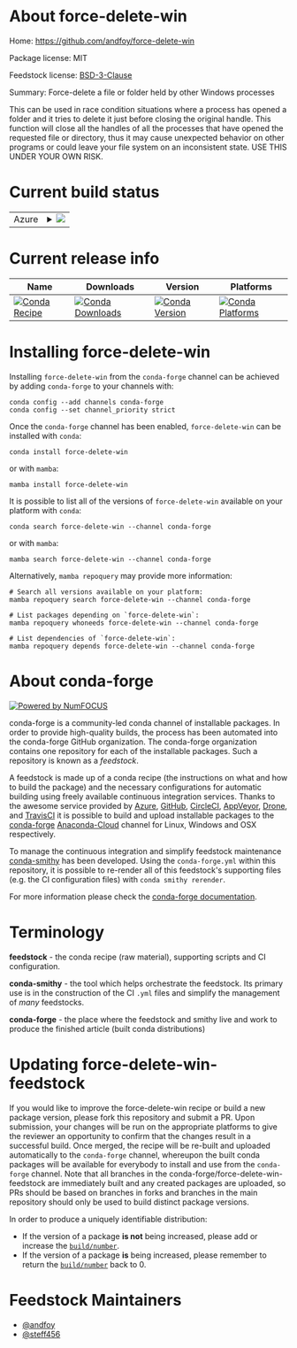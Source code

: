 About force-delete-win
======================

Home: https://github.com/andfoy/force-delete-win

Package license: MIT

Feedstock license: [BSD-3-Clause](https://github.com/conda-forge/force-delete-win-feedstock/blob/main/LICENSE.txt)

Summary: Force-delete a file or folder held by other Windows processes

This can be used in race condition situations where a process has opened a
folder and it tries to delete it just before closing the original handle.
This function will close all the handles of all the processes that have
opened the requested file or directory, thus it may cause unexpected
behavior on other programs or could leave your file system on an
inconsistent state. USE THIS UNDER YOUR OWN RISK.


Current build status
====================


<table>
    
  <tr>
    <td>Azure</td>
    <td>
      <details>
        <summary>
          <a href="https://dev.azure.com/conda-forge/feedstock-builds/_build/latest?definitionId=17832&branchName=main">
            <img src="https://dev.azure.com/conda-forge/feedstock-builds/_apis/build/status/force-delete-win-feedstock?branchName=main">
          </a>
        </summary>
        <table>
          <thead><tr><th>Variant</th><th>Status</th></tr></thead>
          <tbody><tr>
              <td>win_64_python3.10.____cpython</td>
              <td>
                <a href="https://dev.azure.com/conda-forge/feedstock-builds/_build/latest?definitionId=17832&branchName=main">
                  <img src="https://dev.azure.com/conda-forge/feedstock-builds/_apis/build/status/force-delete-win-feedstock?branchName=main&jobName=win&configuration=win%20win_64_python3.10.____cpython" alt="variant">
                </a>
              </td>
            </tr><tr>
              <td>win_64_python3.11.____cpython</td>
              <td>
                <a href="https://dev.azure.com/conda-forge/feedstock-builds/_build/latest?definitionId=17832&branchName=main">
                  <img src="https://dev.azure.com/conda-forge/feedstock-builds/_apis/build/status/force-delete-win-feedstock?branchName=main&jobName=win&configuration=win%20win_64_python3.11.____cpython" alt="variant">
                </a>
              </td>
            </tr><tr>
              <td>win_64_python3.8.____cpython</td>
              <td>
                <a href="https://dev.azure.com/conda-forge/feedstock-builds/_build/latest?definitionId=17832&branchName=main">
                  <img src="https://dev.azure.com/conda-forge/feedstock-builds/_apis/build/status/force-delete-win-feedstock?branchName=main&jobName=win&configuration=win%20win_64_python3.8.____cpython" alt="variant">
                </a>
              </td>
            </tr><tr>
              <td>win_64_python3.9.____cpython</td>
              <td>
                <a href="https://dev.azure.com/conda-forge/feedstock-builds/_build/latest?definitionId=17832&branchName=main">
                  <img src="https://dev.azure.com/conda-forge/feedstock-builds/_apis/build/status/force-delete-win-feedstock?branchName=main&jobName=win&configuration=win%20win_64_python3.9.____cpython" alt="variant">
                </a>
              </td>
            </tr>
          </tbody>
        </table>
      </details>
    </td>
  </tr>
</table>

Current release info
====================

| Name | Downloads | Version | Platforms |
| --- | --- | --- | --- |
| [![Conda Recipe](https://img.shields.io/badge/recipe-force--delete--win-green.svg)](https://anaconda.org/conda-forge/force-delete-win) | [![Conda Downloads](https://img.shields.io/conda/dn/conda-forge/force-delete-win.svg)](https://anaconda.org/conda-forge/force-delete-win) | [![Conda Version](https://img.shields.io/conda/vn/conda-forge/force-delete-win.svg)](https://anaconda.org/conda-forge/force-delete-win) | [![Conda Platforms](https://img.shields.io/conda/pn/conda-forge/force-delete-win.svg)](https://anaconda.org/conda-forge/force-delete-win) |

Installing force-delete-win
===========================

Installing `force-delete-win` from the `conda-forge` channel can be achieved by adding `conda-forge` to your channels with:

```
conda config --add channels conda-forge
conda config --set channel_priority strict
```

Once the `conda-forge` channel has been enabled, `force-delete-win` can be installed with `conda`:

```
conda install force-delete-win
```

or with `mamba`:

```
mamba install force-delete-win
```

It is possible to list all of the versions of `force-delete-win` available on your platform with `conda`:

```
conda search force-delete-win --channel conda-forge
```

or with `mamba`:

```
mamba search force-delete-win --channel conda-forge
```

Alternatively, `mamba repoquery` may provide more information:

```
# Search all versions available on your platform:
mamba repoquery search force-delete-win --channel conda-forge

# List packages depending on `force-delete-win`:
mamba repoquery whoneeds force-delete-win --channel conda-forge

# List dependencies of `force-delete-win`:
mamba repoquery depends force-delete-win --channel conda-forge
```


About conda-forge
=================

[![Powered by
NumFOCUS](https://img.shields.io/badge/powered%20by-NumFOCUS-orange.svg?style=flat&colorA=E1523D&colorB=007D8A)](https://numfocus.org)

conda-forge is a community-led conda channel of installable packages.
In order to provide high-quality builds, the process has been automated into the
conda-forge GitHub organization. The conda-forge organization contains one repository
for each of the installable packages. Such a repository is known as a *feedstock*.

A feedstock is made up of a conda recipe (the instructions on what and how to build
the package) and the necessary configurations for automatic building using freely
available continuous integration services. Thanks to the awesome service provided by
[Azure](https://azure.microsoft.com/en-us/services/devops/), [GitHub](https://github.com/),
[CircleCI](https://circleci.com/), [AppVeyor](https://www.appveyor.com/),
[Drone](https://cloud.drone.io/welcome), and [TravisCI](https://travis-ci.com/)
it is possible to build and upload installable packages to the
[conda-forge](https://anaconda.org/conda-forge) [Anaconda-Cloud](https://anaconda.org/)
channel for Linux, Windows and OSX respectively.

To manage the continuous integration and simplify feedstock maintenance
[conda-smithy](https://github.com/conda-forge/conda-smithy) has been developed.
Using the ``conda-forge.yml`` within this repository, it is possible to re-render all of
this feedstock's supporting files (e.g. the CI configuration files) with ``conda smithy rerender``.

For more information please check the [conda-forge documentation](https://conda-forge.org/docs/).

Terminology
===========

**feedstock** - the conda recipe (raw material), supporting scripts and CI configuration.

**conda-smithy** - the tool which helps orchestrate the feedstock.
                   Its primary use is in the construction of the CI ``.yml`` files
                   and simplify the management of *many* feedstocks.

**conda-forge** - the place where the feedstock and smithy live and work to
                  produce the finished article (built conda distributions)


Updating force-delete-win-feedstock
===================================

If you would like to improve the force-delete-win recipe or build a new
package version, please fork this repository and submit a PR. Upon submission,
your changes will be run on the appropriate platforms to give the reviewer an
opportunity to confirm that the changes result in a successful build. Once
merged, the recipe will be re-built and uploaded automatically to the
`conda-forge` channel, whereupon the built conda packages will be available for
everybody to install and use from the `conda-forge` channel.
Note that all branches in the conda-forge/force-delete-win-feedstock are
immediately built and any created packages are uploaded, so PRs should be based
on branches in forks and branches in the main repository should only be used to
build distinct package versions.

In order to produce a uniquely identifiable distribution:
 * If the version of a package **is not** being increased, please add or increase
   the [``build/number``](https://docs.conda.io/projects/conda-build/en/latest/resources/define-metadata.html#build-number-and-string).
 * If the version of a package **is** being increased, please remember to return
   the [``build/number``](https://docs.conda.io/projects/conda-build/en/latest/resources/define-metadata.html#build-number-and-string)
   back to 0.

Feedstock Maintainers
=====================

* [@andfoy](https://github.com/andfoy/)
* [@steff456](https://github.com/steff456/)

